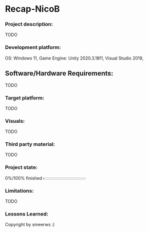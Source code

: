 # Recap-NicoB

### Project description: 
TODO

### Development platform: 
OS: Windows 11, Game Engine: Unity 2020.3.18f1, Visual Studio 2019,   

## Software/Hardware Requirements: 
TODO

### Target platform: 
TODO

### Visuals: 
TODO

### Third party material: 
TODO

### Project state: 
0%/100% finished
<progress max="100" value="2"></progress>

### Limitations: 
TODO

### Lessons Learned: 

Copyright by smeerws :)
